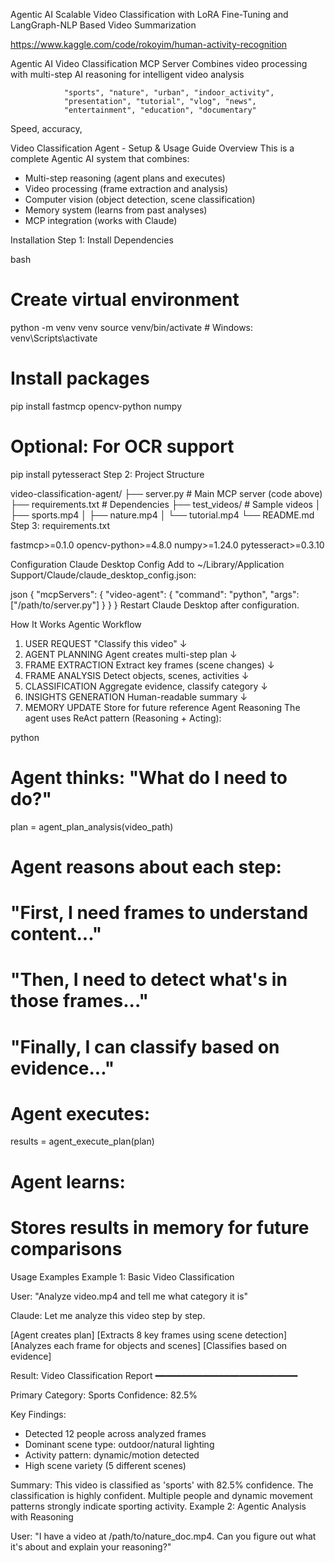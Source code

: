 

Agentic AI Scalable Video Classification with LoRA Fine-Tuning and LangGraph-NLP Based Video Summarization


https://www.kaggle.com/code/rokoyim/human-activity-recognition




Agentic AI Video Classification MCP Server
Combines video processing with multi-step AI reasoning for intelligent video analysis



                "sports", "nature", "urban", "indoor_activity",
                "presentation", "tutorial", "vlog", "news",
                "entertainment", "education", "documentary"




Speed, accuracy, 

Video Classification Agent - Setup & Usage Guide
Overview
This is a complete Agentic AI system that combines:
* Multi-step reasoning (agent plans and executes)
*  Video processing (frame extraction and analysis)
*  Computer vision (object detection, scene classification)
*  Memory system (learns from past analyses)
*  MCP integration (works with Claude)

Installation
Step 1: Install Dependencies


bash
# Create virtual environment
python -m venv venv
source venv/bin/activate  # Windows: venv\Scripts\activate

# Install packages
pip install fastmcp opencv-python numpy

# Optional: For OCR support
pip install pytesseract
Step 2: Project Structure


video-classification-agent/
├── server.py              # Main MCP server (code above)
├── requirements.txt       # Dependencies
├── test_videos/          # Sample videos
│   ├── sports.mp4
│   ├── nature.mp4
│   └── tutorial.mp4
└── README.md
Step 3: requirements.txt


fastmcp>=0.1.0
opencv-python>=4.8.0
numpy>=1.24.0
pytesseract>=0.3.10

Configuration
Claude Desktop Config
Add to ~/Library/Application Support/Claude/claude_desktop_config.json:


json
{
  "mcpServers": {
    "video-agent": {
      "command": "python",
      "args": ["/path/to/server.py"]
    }
  }
}
Restart Claude Desktop after configuration.

How It Works
Agentic Workflow


1. USER REQUEST
   "Classify this video"
          ↓
2. AGENT PLANNING
   Agent creates multi-step plan
          ↓
3. FRAME EXTRACTION
   Extract key frames (scene changes)
          ↓
4. FRAME ANALYSIS
   Detect objects, scenes, activities
          ↓
5. CLASSIFICATION
   Aggregate evidence, classify category
          ↓
6. INSIGHTS GENERATION
   Human-readable summary
          ↓
7. MEMORY UPDATE
   Store for future reference
Agent Reasoning
The agent uses ReAct pattern (Reasoning + Acting):


python
# Agent thinks: "What do I need to do?"
plan = agent_plan_analysis(video_path)

# Agent reasons about each step:
# "First, I need frames to understand content..."
# "Then, I need to detect what's in those frames..."
# "Finally, I can classify based on evidence..."

# Agent executes:
results = agent_execute_plan(plan)

# Agent learns:
# Stores results in memory for future comparisons

Usage Examples
Example 1: Basic Video Classification


User: "Analyze video.mp4 and tell me what category it is"

Claude: Let me analyze this video step by step.

[Agent creates plan]
[Extracts 8 key frames using scene detection]
[Analyzes each frame for objects and scenes]
[Classifies based on evidence]

Result:
 Video Classification Report
━━━━━━━━━━━━━━━━━━━━━━━━━━━

Primary Category: Sports
Confidence: 82.5%

Key Findings:
- Detected 12 people across analyzed frames
- Dominant scene type: outdoor/natural lighting
- Activity pattern: dynamic/motion detected
- High scene variety (5 different scenes)

Summary: This video is classified as 'sports' with 82.5% confidence. 
The classification is highly confident. Multiple people and dynamic 
movement patterns strongly indicate sporting activity.
Example 2: Agentic Analysis with Reasoning


User: "I have a video at /path/to/nature_doc.mp4. Can you figure out 
       what it's about and explain your reasoning?"
